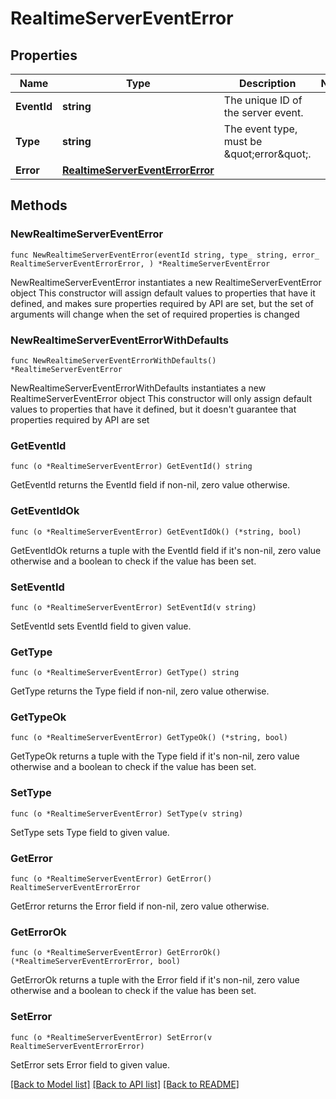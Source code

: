 # RealtimeServerEventError

## Properties

Name | Type | Description | Notes
------------ | ------------- | ------------- | -------------
**EventId** | **string** | The unique ID of the server event. | 
**Type** | **string** | The event type, must be \&quot;error\&quot;. | 
**Error** | [**RealtimeServerEventErrorError**](RealtimeServerEventErrorError.md) |  | 

## Methods

### NewRealtimeServerEventError

`func NewRealtimeServerEventError(eventId string, type_ string, error_ RealtimeServerEventErrorError, ) *RealtimeServerEventError`

NewRealtimeServerEventError instantiates a new RealtimeServerEventError object
This constructor will assign default values to properties that have it defined,
and makes sure properties required by API are set, but the set of arguments
will change when the set of required properties is changed

### NewRealtimeServerEventErrorWithDefaults

`func NewRealtimeServerEventErrorWithDefaults() *RealtimeServerEventError`

NewRealtimeServerEventErrorWithDefaults instantiates a new RealtimeServerEventError object
This constructor will only assign default values to properties that have it defined,
but it doesn't guarantee that properties required by API are set

### GetEventId

`func (o *RealtimeServerEventError) GetEventId() string`

GetEventId returns the EventId field if non-nil, zero value otherwise.

### GetEventIdOk

`func (o *RealtimeServerEventError) GetEventIdOk() (*string, bool)`

GetEventIdOk returns a tuple with the EventId field if it's non-nil, zero value otherwise
and a boolean to check if the value has been set.

### SetEventId

`func (o *RealtimeServerEventError) SetEventId(v string)`

SetEventId sets EventId field to given value.


### GetType

`func (o *RealtimeServerEventError) GetType() string`

GetType returns the Type field if non-nil, zero value otherwise.

### GetTypeOk

`func (o *RealtimeServerEventError) GetTypeOk() (*string, bool)`

GetTypeOk returns a tuple with the Type field if it's non-nil, zero value otherwise
and a boolean to check if the value has been set.

### SetType

`func (o *RealtimeServerEventError) SetType(v string)`

SetType sets Type field to given value.


### GetError

`func (o *RealtimeServerEventError) GetError() RealtimeServerEventErrorError`

GetError returns the Error field if non-nil, zero value otherwise.

### GetErrorOk

`func (o *RealtimeServerEventError) GetErrorOk() (*RealtimeServerEventErrorError, bool)`

GetErrorOk returns a tuple with the Error field if it's non-nil, zero value otherwise
and a boolean to check if the value has been set.

### SetError

`func (o *RealtimeServerEventError) SetError(v RealtimeServerEventErrorError)`

SetError sets Error field to given value.



[[Back to Model list]](../README.md#documentation-for-models) [[Back to API list]](../README.md#documentation-for-api-endpoints) [[Back to README]](../README.md)


